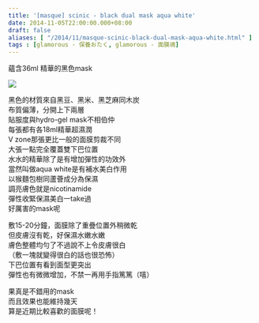 ```yaml
---
title: '[masque] scinic - black dual mask aqua white'
date: 2014-11-05T22:00:00.000+08:00
draft: false
aliases: [ "/2014/11/masque-scinic-black-dual-mask-aqua-white.html" ]
tags : [glamorous - 保養おたく, glamorous - 面膜魂]
---
```


蘊含36ml 精華的黑色mask  

![](/images/scinicdualwhite.jpg)

黑色的材質來自黑豆、黑米、黑芝麻同木炭  
布質偏薄，分開上下兩層  
貼服度與hydro-gel mask不相伯仲  
每張都有各18ml精華超濕潤  
V zone那張更比一般的面膜剪裁不同  
大張一點完全覆蓋雙下巴位置  
水水的精華除了是有增加彈性的功效外  
當然叫做aqua white是有補水美白作用  
以猴麵包樹同蘆薈成分為保濕  
調亮膚色就是nicotinamide  
彈性收緊保濕美白一take過  
好厲害的mask呢  
  
敷15-20分鐘，面膜除了重疊位置外稍微乾  
但皮膚沒有乾，好保濕水嫩水嫩  
膚色整體均勻了不過說不上令皮膚很白  
（敷一塊就變得很白的話也很恐怖）  
下巴位置有看到面型更突出  
彈性也有微微增加，不禁一再用手指篤篤（嘻）  
  
果真是不錯用的mask  
而且效果也能維持幾天  
算是近期比較喜歡的面膜呢！
